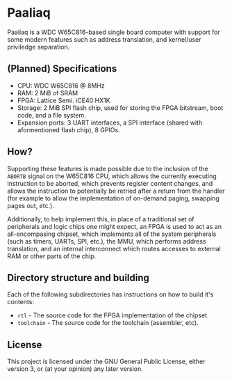 # Paaliaq

Paaliaq is a WDC W65C816-based single board computer with support for
some modern features such as address translation, and kernel/user
priviledge separation.

## (Planned) Specifications

 - CPU: WDC W65C816 @ 8MHz
 - RAM: 2 MiB of SRAM
 - FPGA: Lattice Semi. iCE40 HX1K
 - Storage: 2 MiB SPI flash chip, used for storing the FPGA bitstream,
   boot code, and a file system.
 - Expansion ports: 3 UART interfaces, a SPI interface (shared with
   aformentioned flash chip), 8 GPIOs.

## How?

Supporting these features is made possible due to the inclusion of the
`ABORTB` signal on the W65C816 CPU, which allows the currently
executing instruction to be aborted, which prevents register content
changes, and allows the instruction to potentially be retried after a
return from the handler (for example to allow the implementation of
on-demand paging, swapping pages out, etc.).

Additionally, to help implement this, in place of a traditional set of
peripherals and logic chips one might expect, an FPGA is used to act as
an all-encompasing chipset, which implements all of the system
peripherals (such as timers, UARTs, SPI, etc.), the MMU, which performs
address translation, and an internal interconnect which routes accesses
to external RAM or other parts of the chip.

## Directory structure and building

Each of the following subdirectories has instructions on how to build
it's contents:

 - `rtl` - The source code for the FPGA implementation of the chipset.
 - `toolchain` - The source code for the toolchain (assembler, etc).

## License

This project is licensed under the GNU General Public License, either
version 3, or (at your opinion) any later version.
